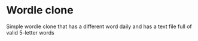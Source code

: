 # Wordle clone
Simple wordle clone that has a different word daily and has a text file full of valid 5-letter words
